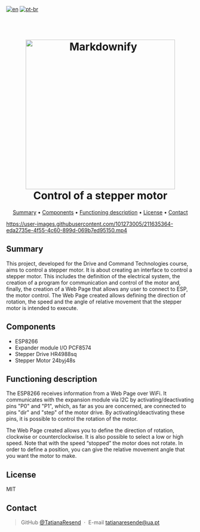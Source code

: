 [![en](https://img.shields.io/badge/lang-en-red.svg)](https://github.com/TatianaResend/Controlo-de-um-motor-de-passo/edit/main/README.md)
[![pt-br](https://img.shields.io/badge/lang-pt--br-green.svg)](https://github.com/TatianaResend/Controlo-de-um-motor-de-passo/blob/main/README_pt.md)




<h1 align="center">
  <br>
  <img src="https://user-images.githubusercontent.com/101273005/211634877-c218cebf-b6f4-4a2d-882b-d9d67f9c3cfe.png" alt="Markdownify" width="400">
  

  <br>
  Control of a stepper motor
  <br>
</h1>

<p align="center">
  <a href="#summary">Summary</a> •
  <a href="#components">Components</a> •
  <a href="#functioning-description">Functioning description</a> •
  <a href="#license">License</a> •
  <a href="#contact">Contact</a>
</p>


https://user-images.githubusercontent.com/101273005/211635364-eda2735e-4f55-4c60-899d-069b7ed95150.mp4


## Summary

This project, developed for the Drive and Command Technologies course, aims to control a stepper motor. It is about creating an interface to control a stepper motor. This includes the definition of the electrical system, the creation of a program for communication and control of the motor and, finally, the creation of a Web Page that allows any user to connect to ESP, the motor control.
The Web Page created allows defining the direction of rotation, the speed and the angle of relative movement that the stepper motor is intended to execute.


## Components
* ESP8266
* Expander module I/O PCF8574
* Stepper Drive HR4988sq
* Stepper Motor 24byj48s


## Functioning description

The ESP8266 receives information from a Web Page over WiFi. It communicates with the expansion module via I2C by activating/deactivating pins "P0" and "P1", which, as far as you are concerned, are connected to pins "dir" and "step" of the motor drive. By activating/deactivating these pins, it is possible to control the rotation of the motor.

The Web Page created allows you to define the direction of rotation, clockwise or counterclockwise. It is also possible to select a low or high speed. Note that with the speed “stopped” the motor does not rotate.
In order to define a position, you can give the relative movement angle that you want the motor to make.

## License

MIT

## Contact

> GitHub [@TatianaResend](https://github.com/TatianaResend) &nbsp;&middot;&nbsp;
> E-mail tatianaresende@ua.pt

